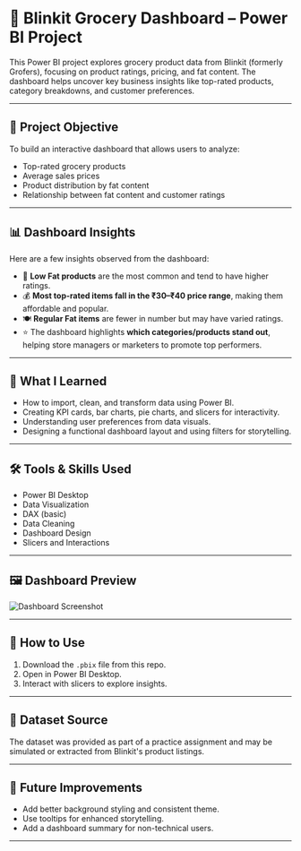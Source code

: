 # 🛒 Blinkit Grocery Dashboard – Power BI Project

This Power BI project explores grocery product data from Blinkit (formerly Grofers), focusing on product ratings, pricing, and fat content. The dashboard helps uncover key business insights like top-rated products, category breakdowns, and customer preferences.

---

## 📌 Project Objective

To build an interactive dashboard that allows users to analyze:
- Top-rated grocery products
- Average sales prices
- Product distribution by fat content
- Relationship between fat content and customer ratings

---

## 📊 Dashboard Insights

Here are a few insights observed from the dashboard:

- 🥇 **Low Fat products** are the most common and tend to have higher ratings.
- 💰 **Most top-rated items fall in the ₹30–₹40 price range**, making them affordable and popular.
- 🍽️ **Regular Fat items** are fewer in number but may have varied ratings.
- ⭐ The dashboard highlights **which categories/products stand out**, helping store managers or marketers to promote top performers.

---

## 🧠 What I Learned

- How to import, clean, and transform data using Power BI.
- Creating KPI cards, bar charts, pie charts, and slicers for interactivity.
- Understanding user preferences from data visuals.
- Designing a functional dashboard layout and using filters for storytelling.

---

## 🛠️ Tools & Skills Used

- Power BI Desktop  
- Data Visualization  
- DAX (basic)  
- Data Cleaning  
- Dashboard Design  
- Slicers and Interactions  

---

## 🖼️ Dashboard Preview

![Dashboard Screenshot](your-image-path.png)

---

## 🚀 How to Use

1. Download the `.pbix` file from this repo.
2. Open in Power BI Desktop.
3. Interact with slicers to explore insights.

---

## 📂 Dataset Source

The dataset was provided as part of a practice assignment and may be simulated or extracted from Blinkit's product listings.

---

## 📌 Future Improvements

- Add better background styling and consistent theme.
- Use tooltips for enhanced storytelling.
- Add a dashboard summary for non-technical users.

---

